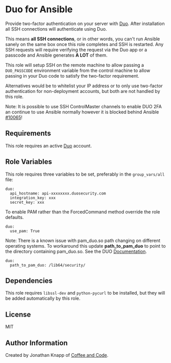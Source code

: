 Duo for Ansible
========

Provide two-factor authentication on your server with
[Duo](https://www.duosecurity.com/). After installation all SSH connections will
authenticate using Duo.

This means **all SSH connections**, or in other words, you can't run Ansible
sanely on the same box once this role completes and SSH is restarted. Any
SSH requests will require verifying the request via the Duo app or a passcode
and Ansible generates **A LOT** of them.

This role will setup SSH on the remote machine to allow passing a `DUO_PASSCODE`
environment variable from the control machine to allow passing in your Duo code
to satisfy the two-factor requirement.

Alternatives would be to whitelist your IP address or to only use two-factor
authentication for non-deployment accounts, but both are not handled by this role.

Note: It is possible to use SSH ControlMaster channels to enable DUO 2FA an
continue to use Ansible normally however it is blocked behind Ansible [#10065](https://github.com/ansible/ansible/issues/10065)!


Requirements
------------

This role requires an active [Duo](https://www.duosecurity.com/) account.


Role Variables
--------------

This role requires three variables to be set, preferably in the
`group_vars/all` file:

    duo:
      api_hostname: api-xxxxxxxx.duosecurity.com
      integration_key: xxx
      secret_key: xxx

To enable PAM rather than the ForcedCommand method override the role defaults.

    duo:
      use_pam: True

Note: There is a known issue with pam_duo.so path changing on different
operating systems. To workaround this update **path_to_pam_duo** to point to
 the directory containing pam_duo.so. See the DUO [Documentation](https://www.duosecurity.com/docs/duounix#pam-configuration).

    duo:
      path_to_pam_duo: /lib64/security/

Dependencies
------------

This role requires `libssl-dev` and `python-pycurl` to be installed, but they
will be added automatically by this role.


License
-------

MIT


Author Information
------------------

Created by Jonathan Knapp of [Coffee and Code](http://coffeeandcode.com).
